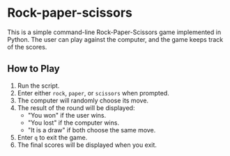 # Rock-paper-scissors
This is a simple command-line Rock-Paper-Scissors game implemented in Python. The user can play against the computer, and the game keeps track of the scores.

## How to Play

1. Run the script.  
2. Enter either `rock`, `paper`, or `scissors` when prompted.  
3. The computer will randomly choose its move.  
4. The result of the round will be displayed:  
   - "You won" if the user wins.  
   - "You lost" if the computer wins.  
   - "It is a draw" if both choose the same move.  
5. Enter `q` to exit the game.  
6. The final scores will be displayed when you exit.

 
